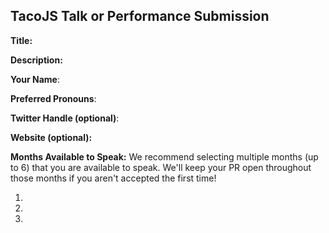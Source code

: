 ## TacoJS Talk or Performance Submission

**Title:**

**Description:**



**Your Name**:

**Preferred Pronouns**:

**Twitter Handle (optional)**:

**Website (optional):**

**Months Available to Speak:** We recommend selecting multiple months (up to 6) that you are available to speak. We'll keep your PR open throughout those months if you aren't accepted the first time!

1. 
2. 
3. 
